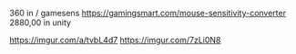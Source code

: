 360 in / gamesens https://gamingsmart.com/mouse-sensitivity-converter
2880,00 in unity





































https://imgur.com/a/tvbL4d7
https://imgur.com/7zLi0N8
